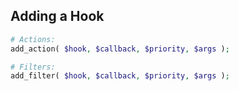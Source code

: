 ## Adding a Hook

```php
# Actions:
add_action( $hook, $callback, $priority, $args );

# Filters:
add_filter( $hook, $callback, $priority, $args );
```

